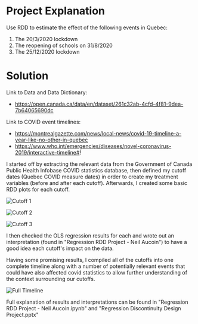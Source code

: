 # Project Explanation
Use RDD to estimate the effect of the following events in Quebec:

1. The 20/3/2020 lockdown
2. The reopening of schools on 31/8/2020
3. The 25/12/2020 lockdown

# Solution
Link to Data and Data Dictionary:
- https://open.canada.ca/data/en/dataset/261c32ab-4cfd-4f81-9dea-7b64065690dc

Link to COVID event timelines:
- https://montrealgazette.com/news/local-news/covid-19-timeline-a-year-like-no-other-in-quebec 
- https://www.who.int/emergencies/diseases/novel-coronavirus-2019/interactive-timeline#!

I started off by extracting the relevant data from the Government of Canada Public Health Infobase COVID statistics database, then defined my cutoff dates (Quebec COVID measure dates) in order to create my treatment variables (before and after each cutoff). Afterwards, I created some basic RDD plots for each cutoff.  
  
![Cutoff 1](https://github.com/NeilAucoin/Regression-Discontinuity-Design-Project---COVID-Cases-in-Quebec/blob/main/assets/Cutoff_1.png?raw=true)

![Cutoff 2](https://github.com/NeilAucoin/Regression-Discontinuity-Design-Project---COVID-Cases-in-Quebec/blob/main/assets/Cutoff_2.png?raw=true)

![Cutoff 3](https://github.com/NeilAucoin/Regression-Discontinuity-Design-Project---COVID-Cases-in-Quebec/blob/main/assets/Cutoff_3.png?raw=true)

I then checked the OLS regression results for each and wrote out an interpretation (found in "Regression RDD Project - Neil Aucoin") to have a good idea each cutoff's impact on the data. 
 
 Having some promising results, I compiled all of the cutoffs into one complete timeline along with a number of potentially relevant events that could have also affected covid statistics to allow further understanding of the context surrounding our cutoffs.  
   
![Full Timeline](https://github.com/NeilAucoin/Regression-Discontinuity-Design-Project---COVID-Cases-in-Quebec/blob/main/assets/Full_Timeline.PNG?raw=true)

Full explanation of results and interpretations can be found in "Regression RDD Project - Neil Aucoin.ipynb" and "Regression Discontinuity Design Project.pptx"
